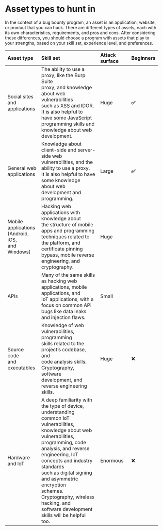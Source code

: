 # Asset types to hunt in

In the context of a bug bounty program, an asset is an application, website, or product that you can hack. There are different types of assets, each with its own characteristics, requirements, and pros and cons. After considering these differences, you should choose a program with assets that play to your strengths, based on your skill set, experience level, and preferences.


| Asset type                                                | Skill set                                                                                                                                                                                                                                                                                                                                                                                | Attack surface | Beginners |
|:----------------------------------------------------------|:-----------------------------------------------------------------------------------------------------------------------------------------------------------------------------------------------------------------------------------------------------------------------------------------------------------------------------------------------------------------------------------------|:---------------|:----------|
| Social sites<br>and<br>applications                       | The ability to use a proxy, like the Burp Suite<br>proxy, and knowledge about web vulnerabilities<br>such as XSS and IDOR. It is also helpful to<br>have some JavaScript programming skills and<br>knowledge about web development.                                                                                                                                                      | Huge           | **✅**     |
 | General web<br>applications                               | Knowledge about client-side and server-side web<br>vulnerabilities, and the ability to use a proxy.<br>It is also helpful to have some knowledge<br>about web development and programming.                                                                                                                                                                                               | Large          | **✅**     |
| Mobile<br>applications <br>(Android, iOS,<br>and Windows) | Hacking web applications with knowledge about<br>the structure of mobile apps and programming<br>techniques related to the platform, and<br>certificate pinning bypass, mobile reverse<br>engineering, and cryptography.                                                                                                                                                                 | Huge           |           |
| APIs                                                      | Many of the same skills as hacking web<br>applications, mobile applications, and<br>IoT applications, with a focus on common API<br>bugs like data leaks and injection flaws.                                                                                                                                                                                                            | Small          |           |
| Source code<br>and<br>executables                         | Knowledge of web vulnerabilities, programming<br>skills related to the project’s codebase, and<br>code analysis skills. Cryptography, software<br>development, and reverse engineering skills.                                                                                                                                                                                           | Huge           | ❌         |
| Hardware<br>and IoT                                       | A deep familiarity with the type of device,<br>understanding common IoT vulnerabilities,<br>knowledge about web vulnerabilities,<br>programming, code analysis, and reverse<br>engineering, IoT concepts and industry standards<br>such as digital signing and asymmetric encryption<br>schemes. Cryptography, wireless hacking, and<br>software development skills will be helpful too. | Enormous       | ❌         |